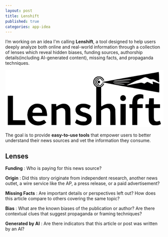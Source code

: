 ```yaml
---
layout: post
title: Lenshift
published: true
categories: app-idea
---
```


I’m working on an idea I'm calling **Lenshift**, a tool designed to help users deeply analyze both online and real-world information through a collection of lenses which reveal hidden biases, funding sources, authorship details(including AI-generated content), missing facts, and propaganda techniques.

![Lenshift](/post_images/lenshift.png)

The goal is to provide **easy-to-use tools** that empower users to better understand their news sources and vet the information they consume.

## Lenses

**Funding**
: Who is paying for this news source?

**Origin**
: Did this story originate from independent research, another news outlet, a wire service like the AP, a press release, or a paid advertisement?

**Missing Facts**
: Are important details or perspectives left out? How does this article compare to others covering the same topic?

**Bias**
: What are the known biases of the publication or author? Are there contextual clues that suggest propaganda or framing techniques?

**Generated by AI**
: Are there indicators that this article or post was written by an AI?
